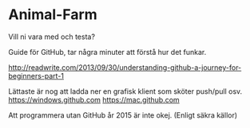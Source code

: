 # Animal-Farm

Vill ni vara med och testa?

Guide för GitHub, tar några minuter att förstå hur det funkar. 

http://readwrite.com/2013/09/30/understanding-github-a-journey-for-beginners-part-1

Lättaste är nog att ladda ner en grafisk klient som sköter push/pull osv.
https://windows.github.com
https://mac.github.com

Att programmera utan GitHub år 2015 är inte okej. (Enligt säkra källor)